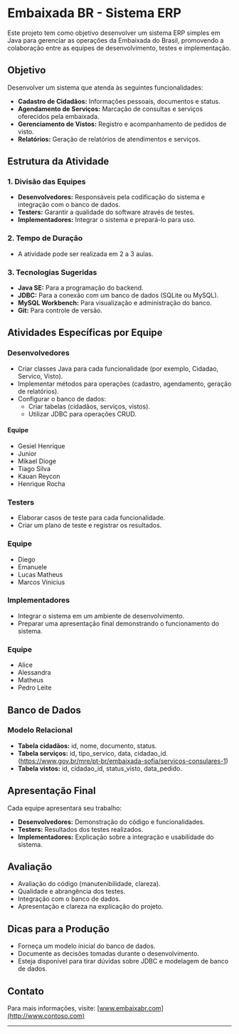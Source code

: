 # Embaixada BR - Sistema ERP

Este projeto tem como objetivo desenvolver um sistema ERP simples em Java para gerenciar as operações da Embaixada do Brasil, promovendo a colaboração entre as equipes de desenvolvimento, testes e implementação.

## Objetivo

Desenvolver um sistema que atenda às seguintes funcionalidades:
- **Cadastro de Cidadãos:** Informações pessoais, documentos e status.
- **Agendamento de Serviços:** Marcação de consultas e serviços oferecidos pela embaixada.
- **Gerenciamento de Vistos:** Registro e acompanhamento de pedidos de visto.
- **Relatórios:** Geração de relatórios de atendimentos e serviços.

## Estrutura da Atividade

### 1. Divisão das Equipes
- **Desenvolvedores:** Responsáveis pela codificação do sistema e integração com o banco de dados.
- **Testers:** Garantir a qualidade do software através de testes.
- **Implementadores:** Integrar o sistema e prepará-lo para uso.

### 2. Tempo de Duração
- A atividade pode ser realizada em 2 a 3 aulas.

### 3. Tecnologias Sugeridas
- **Java SE:** Para a programação do backend.
- **JDBC:** Para a conexão com um banco de dados (SQLite ou MySQL).
- **MySQL Workbench:** Para visualização e administração do banco.
- **Git:** Para controle de versão.

## Atividades Específicas por Equipe

### Desenvolvedores
- Criar classes Java para cada funcionalidade (por exemplo, Cidadao, Servico, Visto).
- Implementar métodos para operações (cadastro, agendamento, geração de relatórios).
- Configurar o banco de dados:
  - Criar tabelas (cidadãos, serviços, vistos).
  - Utilizar JDBC para operações CRUD.
 
#### Equipe
  - Gesiel Henrique
  - Junior 
  - Mikael Dioge
  - Tiago Silva
  - Kauan Reycon
  - Henrique Rocha
    
### Testers
- Elaborar casos de teste para cada funcionalidade.
- Criar um plano de teste e registrar os resultados.

### Equipe
- Diego 
- Emanuele
- Lucas Matheus
- Marcos Vinicius

### Implementadores
- Integrar o sistema em um ambiente de desenvolvimento.
- Preparar uma apresentação final demonstrando o funcionamento do sistema.

### Equipe
- Alice
- Alessandra
- Matheus
- Pedro Leite
  
## Banco de Dados

### Modelo Relacional
- **Tabela cidadãos:** id, nome, documento, status.
- **Tabela serviços:** id, tipo_servico, data, cidadao_id. (https://www.gov.br/mre/pt-br/embaixada-sofia/servicos-consulares-1)
- **Tabela vistos:** id, cidadao_id, status_visto, data_pedido.

## Apresentação Final

Cada equipe apresentará seu trabalho:
- **Desenvolvedores:** Demonstração do código e funcionalidades.
- **Testers:** Resultados dos testes realizados.
- **Implementadores:** Explicação sobre a integração e usabilidade do sistema.

## Avaliação

- Avaliação do código (manutenibilidade, clareza).
- Qualidade e abrangência dos testes.
- Integração com o banco de dados.
- Apresentação e clareza na explicação do projeto.

## Dicas para a Produção
- Forneça um modelo inicial do banco de dados.
- Documente as decisões tomadas durante o desenvolvimento.
- Esteja disponível para tirar dúvidas sobre JDBC e modelagem de banco de dados.

## Contato
Para mais informações, visite: [www.embaixabr.com](http://www.contoso.com)

---

